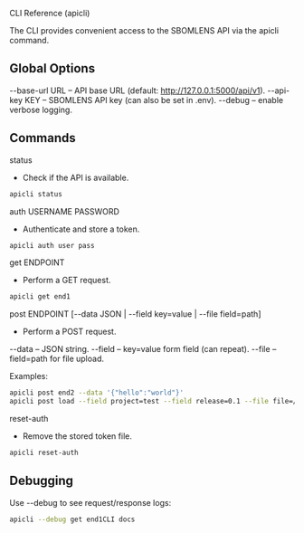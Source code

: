 CLI Reference (apicli)

The CLI provides convenient access to the SBOMLENS API via the apicli command.

## Global Options

--base-url URL – API base URL (default: http://127.0.0.1:5000/api/v1).
--api-key KEY – SBOMLENS API key (can also be set in .env).
--debug – enable verbose logging.

## Commands

status
- Check if the API is available.

```bash
apicli status
```

auth USERNAME PASSWORD
- Authenticate and store a token.

```bash
apicli auth user pass
```

get ENDPOINT
- Perform a GET request.

```bash
apicli get end1
```

post ENDPOINT [--data JSON | --field key=value | --file field=path]
- Perform a POST request.

--data – JSON string.
--field – key=value form field (can repeat).
--file – field=path for file upload.

Examples:

```bash
apicli post end2 --data '{"hello":"world"}'
apicli post load --field project=test --field release=0.1 --file file=/tmp/test.json
```

reset-auth
- Remove the stored token file.

```bash
apicli reset-auth
```

## Debugging

Use --debug to see request/response logs:

```bash
apicli --debug get end1CLI docs
```
